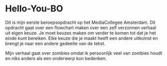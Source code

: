 # Hello-You-BO
Dit is mijn eerste beroepsopdracht op het MediaCollegee Amsterdam. Dit opdracht gaat over een flowchart maken over een zelf verzonnen verhaal uit eigen keuze. Je moet keuzes maken om verder te komen tot dat je het einde kunt bereiken. Elke keuze die je maakt heeft een andere uitkomst en brengt je naar een andere gedeelte van de tekst. 

Mijn verhaal gaat over zombies omdat ik persoonlijk veel van zombies houdt en niks anders als een onderwerp kon bedenken. 
